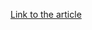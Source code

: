 [Link to the article](https://www.trendmicro.com/en_us/research/23/b/tgtoxic-malware-targets-southeast-asia-android-users.html)
